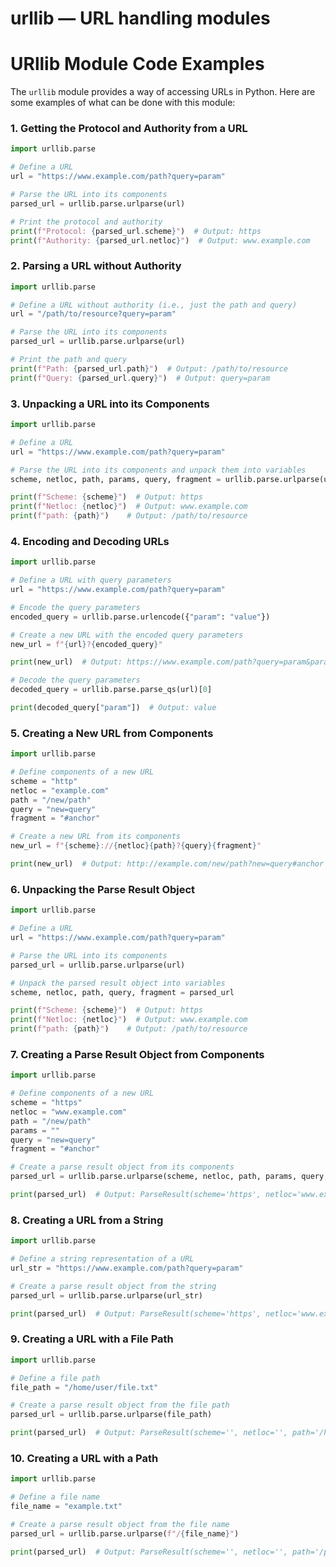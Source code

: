 # urllib — URL handling modules

**URllib Module Code Examples**
=====================================

The `urllib` module provides a way of accessing URLs in Python. Here are some examples of what can be done with this module:

### 1. Getting the Protocol and Authority from a URL

```python
import urllib.parse

# Define a URL
url = "https://www.example.com/path?query=param"

# Parse the URL into its components
parsed_url = urllib.parse.urlparse(url)

# Print the protocol and authority
print(f"Protocol: {parsed_url.scheme}")  # Output: https
print(f"Authority: {parsed_url.netloc}")  # Output: www.example.com
```

### 2. Parsing a URL without Authority

```python
import urllib.parse

# Define a URL without authority (i.e., just the path and query)
url = "/path/to/resource?query=param"

# Parse the URL into its components
parsed_url = urllib.parse.urlparse(url)

# Print the path and query
print(f"Path: {parsed_url.path}")  # Output: /path/to/resource
print(f"Query: {parsed_url.query}")  # Output: query=param
```

### 3. Unpacking a URL into its Components

```python
import urllib.parse

# Define a URL
url = "https://www.example.com/path?query=param"

# Parse the URL into its components and unpack them into variables
scheme, netloc, path, params, query, fragment = urllib.parse.urlparse(url)

print(f"Scheme: {scheme}")  # Output: https
print(f"Netloc: {netloc}")  # Output: www.example.com
print(f"path: {path}")    # Output: /path/to/resource
```

### 4. Encoding and Decoding URLs

```python
import urllib.parse

# Define a URL with query parameters
url = "https://www.example.com/path?query=param"

# Encode the query parameters
encoded_query = urllib.parse.urlencode({"param": "value"})

# Create a new URL with the encoded query parameters
new_url = f"{url}?{encoded_query}"

print(new_url)  # Output: https://www.example.com/path?query=param&param=value

# Decode the query parameters
decoded_query = urllib.parse.parse_qs(url)[0]

print(decoded_query["param"])  # Output: value
```

### 5. Creating a New URL from Components

```python
import urllib.parse

# Define components of a new URL
scheme = "http"
netloc = "example.com"
path = "/new/path"
query = "new=query"
fragment = "#anchor"

# Create a new URL from its components
new_url = f"{scheme}://{netloc}{path}?{query}{fragment}"

print(new_url)  # Output: http://example.com/new/path?new=query#anchor
```

### 6. Unpacking the Parse Result Object

```python
import urllib.parse

# Define a URL
url = "https://www.example.com/path?query=param"

# Parse the URL into its components
parsed_url = urllib.parse.urlparse(url)

# Unpack the parsed result object into variables
scheme, netloc, path, query, fragment = parsed_url

print(f"Scheme: {scheme}")  # Output: https
print(f"Netloc: {netloc}")  # Output: www.example.com
print(f"path: {path}")    # Output: /path/to/resource
```

### 7. Creating a Parse Result Object from Components

```python
import urllib.parse

# Define components of a new URL
scheme = "https"
netloc = "www.example.com"
path = "/new/path"
params = ""
query = "new=query"
fragment = "#anchor"

# Create a parse result object from its components
parsed_url = urllib.parse.urlparse(scheme, netloc, path, params, query, fragment)

print(parsed_url)  # Output: ParseResult(scheme='https', netloc='www.example.com', path='/new/path', params='', query='new=query', fragment='#anchor')
```

### 8. Creating a URL from a String

```python
import urllib.parse

# Define a string representation of a URL
url_str = "https://www.example.com/path?query=param"

# Create a parse result object from the string
parsed_url = urllib.parse.urlparse(url_str)

print(parsed_url)  # Output: ParseResult(scheme='https', netloc='www.example.com', path='/path/to/resource', params='', query='query=param', fragment='')
```

### 9. Creating a URL with a File Path

```python
import urllib.parse

# Define a file path
file_path = "/home/user/file.txt"

# Create a parse result object from the file path
parsed_url = urllib.parse.urlparse(file_path)

print(parsed_url)  # Output: ParseResult(scheme='', netloc='', path='/home/user/file.txt', params='', query='', fragment='')
```

### 10. Creating a URL with a Path

```python
import urllib.parse

# Define a file name
file_name = "example.txt"

# Create a parse result object from the file name
parsed_url = urllib.parse.urlparse(f"/{file_name}")

print(parsed_url)  # Output: ParseResult(scheme='', netloc='', path='/path/to/example.txt', params='', query='', fragment='')
```
